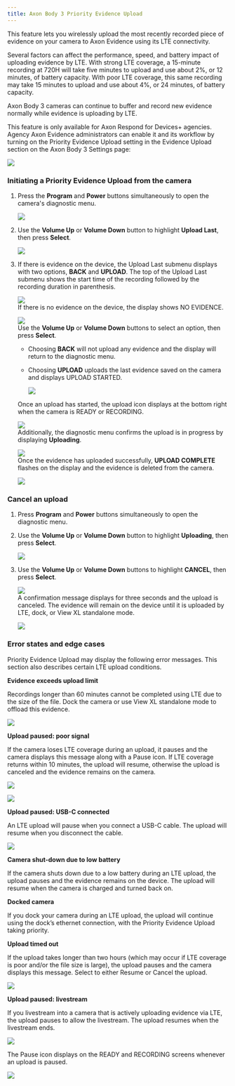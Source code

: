 ```yaml
---
title: Axon Body 3 Priority Evidence Upload
---
```


This feature lets you wirelessly upload the most recently recorded piece of evidence on your camera to Axon Evidence using its LTE connectivity.

Several factors can affect the performance, speed, and battery impact of uploading evidence by LTE. With strong LTE coverage, a 15-minute recording at 720H will take five minutes to upload and use about 2%, or 12 minutes, of battery capacity. With poor LTE coverage, this same recording may take 15 minutes to upload and use about 4%, or 24 minutes, of battery capacity.

Axon Body 3 cameras can continue to buffer and record new evidence normally while evidence is uploading by LTE.

This feature is only available for Axon Respond for Devices+ agencies. Agency Axon Evidence administrators can enable it and its workflow by turning on the Priority Evidence Upload setting in the Evidence Upload section on the Axon Body 3 Settings page:

![](https://axon.file.force.com/servlet/rtaImage?eid=ka0Do000000ZN4t&feoid=00Nf3000003DI8R&refid=0EM4y0000021znn)

### Initiating a Priority Evidence Upload from the camera

1.  Press the **Program** and **Power** buttons simultaneously to open the camera's diagnostic menu.  
      
    ![](https://axon.file.force.com/servlet/rtaImage?eid=ka0Do000000ZN4t&feoid=00Nf3000003DI8R&refid=0EM4y0000021znx)
2.  Use the **Volume Up** or **Volume Down** button to highlight **Upload Last**, then press **Select**.  
      
    ![](https://axon.file.force.com/servlet/rtaImage?eid=ka0Do000000ZN4t&feoid=00Nf3000003DI8R&refid=0EM4y0000021zo2)
3.  If there is evidence on the device, the Upload Last submenu displays with two options, **BACK** and **UPLOAD**. The top of the Upload Last submenu shows the start time of the recording followed by the recording duration in parenthesis.  
      
    ![](https://axon.file.force.com/servlet/rtaImage?eid=ka0Do000000ZN4t&feoid=00Nf3000003DI8R&refid=0EM4y0000021zo7)  
    If there is no evidence on the device, the display shows NO EVIDENCE.  
      
    ![](https://axon.file.force.com/servlet/rtaImage?eid=ka0Do000000ZN4t&feoid=00Nf3000003DI8R&refid=0EM4y0000021zoC)  
    Use the **Volume Up** or **Volume Down** buttons to select an option, then press **Select**.
    
    *   Choosing **BACK** will not upload any evidence and the display will return to the diagnostic menu.
    *   Choosing **UPLOAD** uploads the last evidence saved on the camera and displays UPLOAD STARTED.  
          
        ![](https://axon.file.force.com/servlet/rtaImage?eid=ka0Do000000ZN4t&feoid=00Nf3000003DI8R&refid=0EM4y0000021zoH)
    
      
    Once an upload has started, the upload icon displays at the bottom right when the camera is READY or RECORDING.  
      
    ![](https://axon.file.force.com/servlet/rtaImage?eid=ka0Do000000ZN4t&feoid=00Nf3000003DI8R&refid=0EM4y0000021zol)  
    Additionally, the diagnostic menu confirms the upload is in progress by displaying **Uploading**.  
      
    ![](https://axon.file.force.com/servlet/rtaImage?eid=ka0Do000000ZN4t&feoid=00Nf3000003DI8R&refid=0EM4y0000021zoq)  
    Once the evidence has uploaded successfully, **UPLOAD COMPLETE** flashes on the display and the evidence is deleted from the camera.  
      
    ![](https://axon.file.force.com/servlet/rtaImage?eid=ka0Do000000ZN4t&feoid=00Nf3000003DI8R&refid=0EM4y0000021znZ)

### Cancel an upload

1.  Press **Program** and **Power** buttons simultaneously to open the diagnostic menu. 
2.  Use the **Volume Up** or **Volume Down** button to highlight **Uploading**, then press **Select**.  
      
    ![](https://axon.file.force.com/servlet/rtaImage?eid=ka0Do000000ZN4t&feoid=00Nf3000003DI8R&refid=0EM4y0000021zpA)
3.  Use the **Volume Up** or **Volume Down** buttons to highlight **CANCEL**, then press **Select**.  
      
    ![](https://axon.file.force.com/servlet/rtaImage?eid=ka0Do000000ZN4t&feoid=00Nf3000003DI8R&refid=0EM4y0000021zp1)  
    A confirmation message displays for three seconds and the upload is canceled. The evidence will remain on the device until it is uploaded by LTE, dock, or View XL standalone mode.  
      
    ![](https://axon.file.force.com/servlet/rtaImage?eid=ka0Do000000ZN4t&feoid=00Nf3000003DI8R&refid=0EM4y0000021zpF)

### Error states and edge cases

Priority Evidence Upload may display the following error messages. This section also describes certain LTE upload conditions.

**Evidence exceeds upload limit**

Recordings longer than 60 minutes cannot be completed using LTE due to the size of the file. Dock the camera or use View XL standalone mode to offload this evidence.

![](https://axon.file.force.com/servlet/rtaImage?eid=ka0Do000000ZN4t&feoid=00Nf3000003DI8R&refid=0EM4y0000021zpK)

**Upload paused: poor signal**

If the camera loses LTE coverage during an upload, it pauses and the camera displays this message along with a Pause icon. If LTE coverage returns within 10 minutes, the upload will resume, otherwise the upload is canceled and the evidence remains on the camera. 

![](https://axon.file.force.com/servlet/rtaImage?eid=ka0Do000000ZN4t&feoid=00Nf3000003DI8R&refid=0EM4y0000021zpP)

![](https://axon.file.force.com/servlet/rtaImage?eid=ka0Do000000ZN4t&feoid=00Nf3000003DI8R&refid=0EM4y0000021zpU)

**Upload paused: USB-C connected**

An LTE upload will pause when you connect a USB-C cable. The upload will resume when you disconnect the cable.

![](https://axon.file.force.com/servlet/rtaImage?eid=ka0Do000000ZN4t&feoid=00Nf3000003DI8R&refid=0EM4y0000021zpZ)

**Camera shut-down due to low battery**

If the camera shuts down due to a low battery during an LTE upload, the upload pauses and the evidence remains on the device. The upload will resume when the camera is charged and turned back on.

**Docked camera**

If you dock your camera during an LTE upload, the upload will continue using the dock’s ethernet connection, with the Priority Evidence Upload taking priority.

**Upload timed out**

If the upload takes longer than two hours (which may occur if LTE coverage is poor and/or the file size is large), the upload pauses and the camera displays this message. Select to either Resume or Cancel the upload.

![](https://axon.file.force.com/servlet/rtaImage?eid=ka0Do000000ZN4t&feoid=00Nf3000003DI8R&refid=0EM4y0000021zpj)

**Upload paused: livestream**

If you livestream into a camera that is actively uploading evidence via LTE, the upload pauses to allow the livestream. The upload resumes when the livestream ends.

![](https://axon.file.force.com/servlet/rtaImage?eid=ka0Do000000ZN4t&feoid=00Nf3000003DI8R&refid=0EM4y0000021zpo)

The Pause icon displays on the READY and RECORDING screens whenever an upload is paused.

![](https://axon.file.force.com/servlet/rtaImage?eid=ka0Do000000ZN4t&feoid=00Nf3000003DI8R&refid=0EM4y0000021zqD)